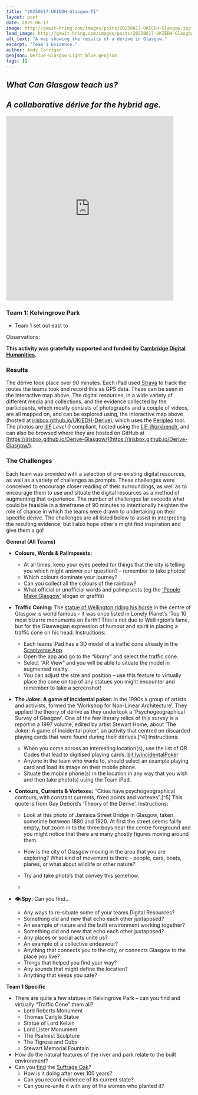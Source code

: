 ```yaml
---
title: "20250617-UKIEDH-Glasgow-T1"
layout: post
date: 2025-06-17
image: http://gewit-hring.com/images/posts/20250617-UKIEDH-Glasgow.jpg
lead_image: http://gewit-hring.com/images/posts/20250617-UKIEDH-Glasgow.jpg
alt_text: "A map showing the results of a dérive in Glasgow."
excerpt: "Team 1 Evidence."
author: Andy Corrigan
geojson: Derive-Glasgow-Light_blue.geojson  
tags: []
---
```

## ***What Can Glasgow teach us?***   
## ***A collaborative dérive for the hybrid age.***  

<iframe src="https://uv-v4.netlify.app/uv.html#?manifest=https://irisbox.github.io/Derive-Glasgow/manifests/Team-1-Kelvingrove-Park.json&c=0&m=0&cv=1&config=&locales=en-GB:English (GB),cy-GB:Cymraeg,fr-FR:Français (FR),pl-PL:Polski,sv-SE:Svenska&xywh=0,-767,4031,4557&r=0" width="90%" height="500" allowfullscreen frameborder="0"></iframe>

### Team 1: Kelvingrove Park

- Team 1 set out east to 

Observations:
  
**This activity was gratefully supported and funded by [Cambridge Digital Humanities](https://www.cdh.cam.ac.uk/).**  
  
### Results
The dérive took place over 90 minutes. Each iPad used [Strava](https://www.strava.com/) to track the routes the teams took and record this as GPS data. These can be seen in the interactive map above. The digital resources, in a wide variety of different media and collections, and the evidence collected by the participants, which mostly consists of photographs and a couple of videos, are all mapped on, and can be explored using, the interactive map above (hosted at [irisbox.github.io/UKIEDH-Derive](https://irisbox.github.io/UKIEDH-Derive/)), which uses the [Peripleo](https://britishlibrary.github.io/locating-a-national-collection/Peripleo.html) tool. The photos are [IIIF](https://iiif.io/) *Level 0* compliant, hosted using the [IIIF Workbench](https://github.com/glenrobson/github_iiif), and can also be browsed where they are hosted on GitHub at [https://irisbox.github.io/Derive-Glasgow/](https://irisbox.github.io/Derive-Glasgow/).     

### The Challenges  
Each team was provided with a selection of pre-existing digital resources, as well as a variety of challenges as prompts. These challenges were conceived to encourage closer reading of their surroundings, as well as to encourage them to use and situate the digital resources as a method of augmenting that experience. The number of challenges far exceeds what could be feasible in a timeframe of 90 minutes to intentionally heighten the role of chance in which the teams were drawn to undertaking on their specific dérive. The challenges are all listed below to assist in interpreting the resulting evidence, but I also hope other's might find inspiration and give them a go!    

**General (All Teams)**
- **Colours, Words & Palimpsests:** 
	- At all times, keep your eyes peeled for things that the city is telling you which might answer our question? – remember to take photos! 
	- Which colours dominate your journey? 
	- Can you collect all the colours of the rainbow?
	- What official or unofficial words and palimpsests (eg the [‘People Make Glasgow’](https://tangentgraphic.co.uk/work/people-make-glasgow) slogan or graffiti)   
	
- **Traffic Coning:** The [statue of Wellington riding his horse](https://en.wikipedia.org/wiki/Equestrian_statue_of_the_Duke_of_Wellington,_Glasgow) in the centre of Glasgow is world famous – it was once listed in Lonely Planet’s ‘Top 10 most bizarre monuments on Earth’! This is not due to Wellington’s fame, but for the Glaswegian expression of humour and spirit in placing a traffic cone on his head. Instructions: 
	- Each teams iPad has a 3D model of a traffic cone already in the [Scaniverse App](https://scaniverse.com/). 
	- Open the app and go to the “library” and select the traffic cone.
	- Select “AR View” and you will be able to situate the model in augmented reality.
	- You can adjust the size and position – use this feature to virtually place the cone on top of any statues you might encounter and remember to take a screenshot!  
	
- **The Joker: A game of incidental poker:** In the 1990s a group of artists and activists, formed the ‘Workshop for Non-Linear Architecture’. They applied the theory of dérive as they undertook a 'Psychogeographical Survey of Glasgow'. One of the few literary relics of this survey is a report in a 1997 volume, edited by artist Stewart Home, about ‘The Joker: A game of incidental poker’, an activity that centred on discarded playing cards that were found during their dérives.[^4] Instructions:
	- When you come across an interesting location(s), use the list of QR Codes that lead to digitised playing cards: [bit.ly/IncidentalPoker](http://bit.ly/IncidentalPoker)	
	- Anyone in the team who wants to, should select an example playing card and load its image on their mobile phone. 
	- Situate the mobile phone(s) in the location in any way that you wish and then take photo(s) using the Team iPad. 
  	 	
- **Contours, Currents & Vortexes:** “Cities have psychogeographical contours, with constant currents, fixed points and vortexes”.[^5] This quote is from Guy Debord’s ‘Theory of the Dérive’. Instructions:
	- Look at this photo of Jamaica Street Bridge in Glasgow, taken sometime between 1880 and 1920. At first the street seems fairly empty, but zoom in to the three boys near the centre foreground and you might notice that there are many ghostly figures moving around them.  
	- How is the city of Glasgow moving in the area that you are exploring? What kind of movement is there – people, cars, boats, planes, or what about wildlife or other nature? 
	- Try and take photo’s that convey this somehow.  
  
	- 
   	
- **👁iSpy:** Can you find… 
	- Any ways to re-situate some of your teams Digital Resources?
	- Something old and new that echo each other juxtaposed? 
	- An example of nature and the built environment working together?
	- Something old and new that echo each other juxtaposed? 
	- Any places or social acts unite us?
	- An example of a collective endeavour?
	- Anything that connects you to the city, or connects Glasgow to the place you live?
	- Things that helped you find your way?
	- Any sounds that might define the location?
	- Anything that keeps you safe?  
  
**Team 1 Specific**
- There are quite a few statues in Kelvingrove Park – can you find and virtually “Traffic Cone” them all?
	- Lord Roberts Monument
	- Thomas Carlyle Statue
	- Statue of Lord Kelvin
	- Lord Lister Monument
	- The Psalmist Sculpture 
	- The Tigress and Cubs
	- Stewart Memorial Fountain 
- How do the natural features of the river and park relate to the built environment?
- Can you [find](https://www.geograph.org.uk/photo/6240478) the [Suffrage Oak](https://en.wikipedia.org/wiki/The_Suffrage_Oak)?
	- How is it doing after over 100 years? 
	- Can you record evidence of its current state?
	- Can you re-unite it with any of the women who planted it?  
